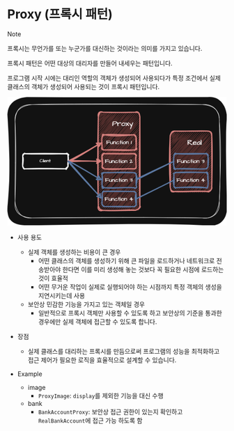 # Proxy (프록시 패턴)
> [!NOTE]
> 프록시는 무언가를 또는 누군가를 대신하는 것이라는 의미를 가지고 있습니다.  
>   
> 프록시 패턴은 어떤 대상의 대리자를 만들어 내세우는 패턴입니다.  
>   
> 프로그램 시작 시에는 대리인 역할의 객체가 생성되어 사용되다가 특정 조건에서 실제 클래스의 객체가 생성되어 사용되는 것이 프록시 패턴입니다.

<p align="center">
  <img src="../../../../../img/structure/proxy.png">
</p>

- 사용 용도
  - 실제 객체를 생성하는 비용이 큰 경우
    - 어떤 클래스의 객체를 생성하기 위해 큰 파일을 로드하거나 네트워크로 전송받아야 한다면 이를 미리 생성해 놓는 것보다 꼭 필요한 시점에 로드하는 것이 효율적
    - 어떤 무거운 작업이 실제로 실행되어야 하는 시점까지 특정 객체의 생성을 지연시키는데 사용
  - 보안상 민감한 기능을 가지고 있는 객체일 경우
    - 일반적으로 프록시 객체만 사용할 수 있도록 하고 보안상의 기준을 통과한 경우에만 실제 객체에 접근할 수 있도록 합니다.

- 장점
  - 실제 클래스를 대리하는 프록시를 만듬으로써 프로그램의 성능을 최적화하고 접근 제어가 필요한 로직을 효율적으로 설계할 수 있습니다.

- Example
  - image
    - `ProxyImage`: `display`를 제외한 기능을 대신 수행
  - bank
    - `BankAccountProxy`: 보안상 접근 권한이 있는지 확인하고 `RealBankAccount`에 접근 가능 하도록 함
